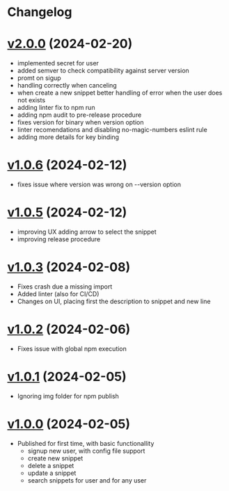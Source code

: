 # Changelog

# [v2.0.0](https://github.com/carvilsi/pwyll-cli/releases/tag/v2.0.0) (2024-02-20)

- implemented secret for user 
- added semver to check compatibility against server version
- promt on sigup
- handling correctly when canceling 
- when create a new snippet better handling of error when the user does not exists 
- adding linter fix to npm run
- adding npm audit to pre-release procedure
- fixes version for binary when version option
- linter recomendations and disabling no-magic-numbers eslint rule
- adding more details for key binding

# [v1.0.6](https://github.com/carvilsi/pwyll-cli/releases/tag/v1.0.6) (2024-02-12)

* fixes issue where version was wrong on --version option 

# [v1.0.5](https://github.com/carvilsi/pwyll-cli/releases/tag/v1.0.5) (2024-02-12)

* improving UX adding arrow to select the snippet 
* improving release procedure

# [v1.0.3](https://github.com/carvilsi/pwyll-cli/releases/tag/v1.0.3) (2024-02-08)

* Fixes crash due a missing import
* Added linter (also for CI/CD)
* Changes on UI, placing first the description to snippet and new line

# [v1.0.2](https://github.com/carvilsi/pwyll-cli/releases/tag/v1.0.2) (2024-02-06)

* Fixes issue with global npm execution

# [v1.0.1](https://github.com/carvilsi/pwyll-cli/releases/tag/v1.0.1) (2024-02-05)

* Ignoring img folder for npm publish 

# [v1.0.0](https://github.com/carvilsi/pwyll-cli/releases/tag/v1.0.0) (2024-02-05)

- Published for first time, with basic functionallity
    - signup new user, with config file support
    - create new snippet
    - delete a snippet
    - update a snippet
    - search snippets for user and for any user

